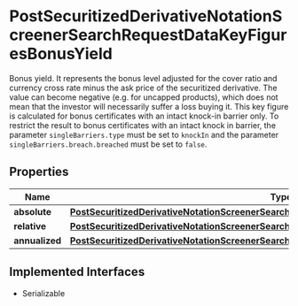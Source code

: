 

# PostSecuritizedDerivativeNotationScreenerSearchRequestDataKeyFiguresBonusYield

Bonus yield. It represents the bonus level adjusted for the cover ratio and currency cross rate minus the ask price of the securitized derivative. The value can become negative (e.g. for uncapped products), which does not mean that the investor will necessarily suffer a loss buying it. This key figure is calculated for bonus certificates with an intact knock-in barrier only. To restrict the result to bonus certificates with an intact knock in barrier, the parameter `singleBarriers.type` must be set to `knockIn` and the parameter `singleBarriers.breach.breached` must be set to `false`.

## Properties

Name | Type | Description | Notes
------------ | ------------- | ------------- | -------------
**absolute** | [**PostSecuritizedDerivativeNotationScreenerSearchRequestDataKeyFiguresBonusYieldAbsolute**](PostSecuritizedDerivativeNotationScreenerSearchRequestDataKeyFiguresBonusYieldAbsolute.md) |  |  [optional]
**relative** | [**PostSecuritizedDerivativeNotationScreenerSearchRequestDataKeyFiguresBonusYieldRelative**](PostSecuritizedDerivativeNotationScreenerSearchRequestDataKeyFiguresBonusYieldRelative.md) |  |  [optional]
**annualized** | [**PostSecuritizedDerivativeNotationScreenerSearchRequestDataKeyFiguresBonusYieldAnnualized**](PostSecuritizedDerivativeNotationScreenerSearchRequestDataKeyFiguresBonusYieldAnnualized.md) |  |  [optional]


## Implemented Interfaces

* Serializable


